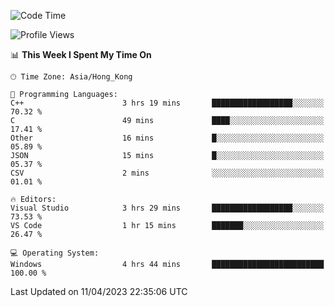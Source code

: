 <!--START_SECTION:waka-->
![Code Time](http://img.shields.io/badge/Code%20Time-46%20hrs%2010%20mins-blue)

![Profile Views](http://img.shields.io/badge/Profile%20Views-1-blue)

📊 **This Week I Spent My Time On** 

```text
🕑︎ Time Zone: Asia/Hong_Kong

💬 Programming Languages: 
C++                      3 hrs 19 mins       ██████████████████░░░░░░░   70.32 % 
C                        49 mins             ████░░░░░░░░░░░░░░░░░░░░░   17.41 % 
Other                    16 mins             █░░░░░░░░░░░░░░░░░░░░░░░░   05.89 % 
JSON                     15 mins             █░░░░░░░░░░░░░░░░░░░░░░░░   05.37 % 
CSV                      2 mins              ░░░░░░░░░░░░░░░░░░░░░░░░░   01.01 % 

🔥 Editors: 
Visual Studio            3 hrs 29 mins       ██████████████████░░░░░░░   73.53 % 
VS Code                  1 hr 15 mins        ███████░░░░░░░░░░░░░░░░░░   26.47 % 

💻 Operating System: 
Windows                  4 hrs 44 mins       █████████████████████████   100.00 % 
```


 Last Updated on 11/04/2023 22:35:06 UTC
<!--END_SECTION:waka-->
